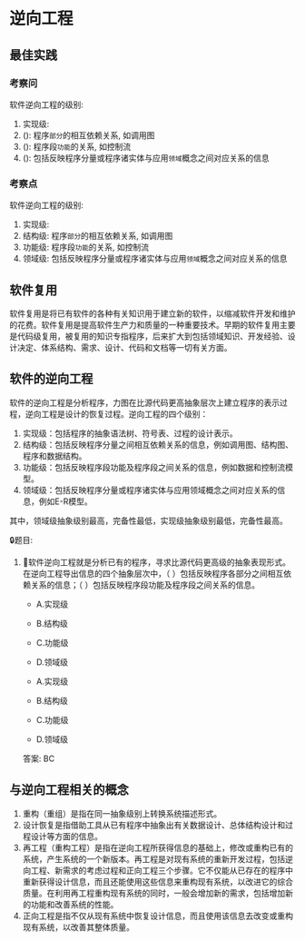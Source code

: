 # 逆向工程

## 最佳实践

### 考察问

软件逆向工程的级别:

1. 实现级:
2. (): 程序`部分`的相互依赖关系, 如调用图
3. (): 程序段`功能`的关系, 如控制流
4. (): 包括反映程序分量或程序诸实体与应用`领域`概念之间对应关系的信息


### 考察点

软件逆向工程的级别:

1. 实现级:
2. 结构级: 程序`部分`的相互依赖关系, 如调用图
3. 功能级: 程序段`功能`的关系, 如控制流
4. 领域级: 包括反映程序分量或程序诸实体与应用`领域`概念之间对应关系的信息



## 软件复用

软件复用是将已有软件的各种有关知识用于建立新的软件，以缩减软件开发和维护的花费。软件复用是提高软件生产力和质量的一种重要技术。早期的软件复用主要是代码级复用，被复用的知识专指程序，后来扩大到包括领域知识、开发经验、设计决定、体系结构、需求、设计、代码和文档等一切有关方面。

## 软件的逆向工程

软件的逆向工程是分析程序，力图在比源代码更高抽象层次上建立程序的表示过程，逆向工程是设计的恢复过程。逆向工程的四个级别：

1. 实现级：包括程序的抽象语法树、符号表、过程的设计表示。
2. 结构级：包括反映程序分量之间相互依赖关系的信息，例如调用图、结构图、程序和数据结构。
3. 功能级：包括反映程序段功能及程序段之间关系的信息，例如数据和控制流模型。
4. 领域级：包括反映程序分量或程序诸实体与应用领域概念之间对应关系的信息，例如E-R模型。

其中，领域级抽象级别最高，完备性最低，实现级抽象级别最低，完备性最高。

🔒题目:

1. 💚软件逆向工程就是分析已有的程序，寻求比源代码更高级的抽象表现形式。在逆向工程导出信息的四个抽象层次中，（ ）包括反映程序各部分之间相互依赖关系的信息；（ ）包括反映程序段功能及程序段之间关系的信息。

    - A.实现级
    - B.结构级
    - C.功能级
    - D.领域级

    - A.实现级
    - B.结构级
    - C.功能级
    - D.领域级

    答案: BC

## 与逆向工程相关的概念

1. 重构（重组）是指在同一抽象级别上转换系统描述形式。
2. 设计恢复是指借助工具从已有程序中抽象出有关数据设计、总体结构设计和过程设计等方面的信息。
3. 再工程（重构工程）是指在逆向工程所获得信息的基础上，修改或重构已有的系统，产生系统的一个新版本。再工程是对现有系统的重新开发过程，包括逆向工程、新需求的考虑过程和正向工程三个步骤。它不仅能从已存在的程序中重新获得设计信息，而且还能使用这些信息来重构现有系统，以改进它的综合质量。在利用再工程重构现有系统的同时，一般会增加新的需求，包括增加新的功能和改善系统的性能。
4. 正向工程是指不仅从现有系统中恢复设计信息，而且使用该信息去改变或重构现有系统，以改善其整体质量。
